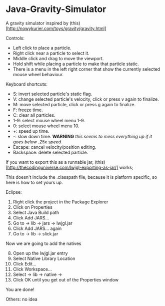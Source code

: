 Java-Gravity-Simulator
======================

A gravity simulator inspired by (this)[http://nowykurier.com/toys/gravity/gravity.html]

Controls:

- Left click to place a particle.
- Right click near a particle to select it.
- Middle click and drag to move the viewport.
- Hold shift while placing a particle to make that particle static.
- There is a menu in the left right corner that show the currently selected mouse wheel behaviour.

Keyboard shortcuts:

- S: invert selected particle's static flag.
- V: change selected particle's velocity, click or press v again to finalize.
- M: move selected particle, click or press g again to finalize.
- F: freeze time.
- C: clear all particles.
- 1-9: select mouse wheel menu 1-9.
- 0: select mouse wheel menu 10.
- +: speed up time.
- -: slow down time. **WARNING** _this seems to mess everything up if it goes below .25x speed_
- Escape: cancel velocity/position editing.
- Backspace: delete selected particle.

If you want to export this as a runnable jar, (this)[http://thecodinguniverse.com/lwjgl-exporting-as-jar/] works;

This doesn't include the .classpath file, because it is platform specific, so here is how to set yours up.

Eclipse:

1.  Right click the project in the Package Explorer
2.  Click on Properties
3.  Select Java Build path
4.  Click Add JARS...
5.  Go to <Project name> -> lib -> jars -> lwjgl.jar
6.  Click Add JARS... again
7.  Go to <Project name> -> lib -> slick.jar

Now we are going to add the natives

8.  Open up the lwjgl.jar entry
9.  Select Native Library Location
10.  Click Edit...
11.  Click Workspace...
12.  Select <Project name> -> lib -> native -> <Your OS>
13.  Click OK until you get out of the Properties window

You are done!

Others:
  no idea
